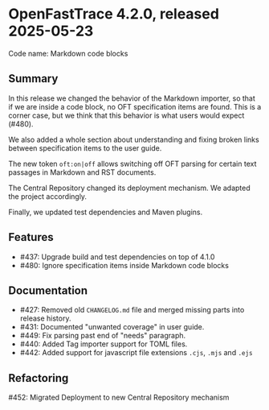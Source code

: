 # OpenFastTrace 4.2.0, released 2025-05-23

Code name: Markdown code blocks

## Summary

In this release we changed the behavior of the Markdown importer, so that if we are inside a code block, no OFT specification items are found. This is a corner case, but we think that this behavior is what users would expect (#480).

We also added a whole section about understanding and fixing broken links between specification items to the user guide.

The new token `oft:on|off` allows switching off OFT parsing for certain text passages in Markdown and RST documents.

The Central Repository changed its deployment mechanism. We adapted the project accordingly.

Finally, we updated test dependencies and Maven plugins.

## Features

* #437: Upgrade build and test dependencies on top of 4.1.0
* #480: Ignore specification items inside Markdown code blocks

## Documentation

* #427: Removed old `CHANGELOG.md` file and merged missing parts into release history.
* #431: Documented "unwanted coverage" in user guide.
* #449: Fix parsing past end of "needs" paragraph.
* #440: Added Tag importer support for TOML files.
* #442: Added support for javascript file extensions `.cjs`, `.mjs` and `.ejs`

## Refactoring

#452: Migrated Deployment to new Central Repository mechanism

